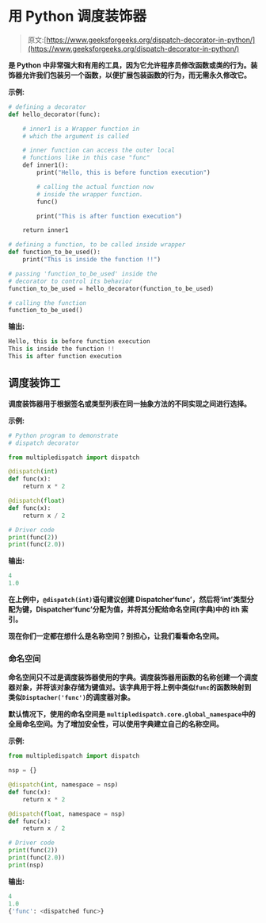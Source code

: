 # 用 Python 调度装饰器

> 原文:[https://www.geeksforgeeks.org/dispatch-decorator-in-python/](https://www.geeksforgeeks.org/dispatch-decorator-in-python/)

[](https://www.geeksforgeeks.org/decorators-in-python/)**是 Python 中非常强大和有用的工具，因为它允许程序员修改函数或类的行为。装饰器允许我们包装另一个函数，以便扩展包装函数的行为，而无需永久修改它。**

****示例:****

```py
# defining a decorator 
def hello_decorator(func): 

    # inner1 is a Wrapper function in  
    # which the argument is called 

    # inner function can access the outer local 
    # functions like in this case "func" 
    def inner1(): 
        print("Hello, this is before function execution") 

        # calling the actual function now 
        # inside the wrapper function. 
        func() 

        print("This is after function execution") 

    return inner1 

# defining a function, to be called inside wrapper 
def function_to_be_used(): 
    print("This is inside the function !!") 

# passing 'function_to_be_used' inside the 
# decorator to control its behavior 
function_to_be_used = hello_decorator(function_to_be_used) 

# calling the function 
function_to_be_used() 
```

****输出:****

```py
Hello, this is before function execution
This is inside the function !!
This is after function execution 
```

## **调度装饰工**

**调度装饰器用于根据签名或类型列表在同一抽象方法的不同实现之间进行选择。**

****示例:****

```py
# Python program to demonstrate
# dispatch decorator

from multipledispatch import dispatch

@dispatch(int)
def func(x):
    return x * 2

@dispatch(float)
def func(x):
    return x / 2

# Driver code
print(func(2))
print(func(2.0))
```

****输出:****

```py
4
1.0
```

**在上例中，`@dispatch(int)`语句建议创建 Dispatcher‘func’，然后将‘int’类型分配为键，Dispatcher‘func’分配为值，并将其分配给命名空间(字典)中的 ith 索引。**

**现在你们一定都在想什么是名称空间？别担心，让我们看看命名空间。**

### **命名空间**

**命名空间只不过是调度装饰器使用的字典。调度装饰器用函数的名称创建一个调度器对象，并将该对象存储为键值对。该字典用于将上例中类似`func`的函数映射到类似`Disptacher('func')`的调度器对象。**

**默认情况下，使用的命名空间是 `multipledispatch.core.global_namespace`中的全局命名空间。为了增加安全性，可以使用字典建立自己的名称空间。**

****示例:****

```py
from multipledispatch import dispatch

nsp = {}

@dispatch(int, namespace = nsp)
def func(x):
    return x * 2

@dispatch(float, namespace = nsp)
def func(x):
    return x / 2

# Driver code
print(func(2))
print(func(2.0))
print(nsp)
```

****输出:****

```py
4
1.0
{'func': <dispatched func>}
```